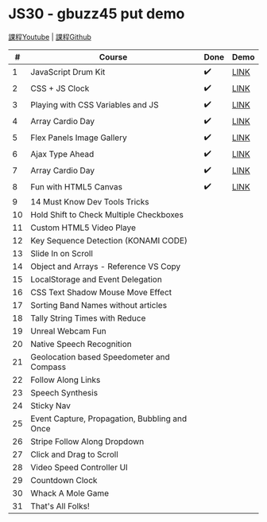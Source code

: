# JS30 - gbuzz45 put demo

[課程Youtube](https://www.youtube.com/playlist?list=PLu8EoSxDXHP6CGK4YVJhL_VWetA865GOH) | 
[課程Github](https://github.com/wesbos/JavaScript30)

|#|Course|Done|Demo|
|---|---|---|---|
|1|JavaScript Drum Kit|✔️|[LINK](https://github.com/gbuzz45/gbuzz45-JS30-demo/tree/master/01_Drum_Kit)|
|2|CSS + JS Clock|✔️|[LINK](https://github.com/gbuzz45/gbuzz45-JS30-demo/tree/master/02_Clock)|
|3|Playing with CSS Variables and JS|✔️|[LINK](https://github.com/gbuzz45/gbuzz45-JS30-demo/tree/master/03_updateCSSwithJS)|
|4|Array Cardio Day|✔️|[LINK](https://github.com/gbuzz45/gbuzz45-JS30-demo/tree/master/04_js_array_1)
|5|Flex Panels Image Gallery|✔️|[LINK](https://github.com/gbuzz45/gbuzz45-JS30-demo/tree/master/05_FlexboxGallery)
|6|Ajax Type Ahead|✔️|[LINK](https://github.com/gbuzz45/gbuzz45-JS30-demo/tree/master/06_TypeAhead)
|7|Array Cardio Day|✔️|[LINK](https://github.com/gbuzz45/gbuzz45-JS30-demo/tree/master/07_js_array_2)
|8|Fun with HTML5 Canvas|✔️|[LINK](https://github.com/gbuzz45/gbuzz45-JS30-demo/tree/master/08_HTML5_Canvas)
|9|14 Must Know Dev Tools Tricks||
|10|Hold Shift to Check Multiple Checkboxes||
|11|Custom HTML5 Video Playe||
|12|Key Sequence Detection (KONAMI CODE)||
|13|Slide In on Scroll||
|14|Object and Arrays - Reference VS Copy||
|15|LocalStorage and Event Delegation||
|16|CSS Text Shadow Mouse Move Effect||
|17|Sorting Band Names without articles||
|18|Tally String Times with Reduce||
|19|Unreal Webcam Fun||
|20|Native Speech Recognition||
|21|Geolocation based Speedometer and Compass||
|22|Follow Along Links||
|23|Speech Synthesis||
|24|Sticky Nav||
|25|Event Capture, Propagation, Bubbling and Once||
|26|Stripe Follow Along Dropdown||
|27|Click and Drag to Scroll||
|28|Video Speed Controller UI||
|29|Countdown Clock||
|30|Whack A Mole Game||
|31|That's All Folks!||
